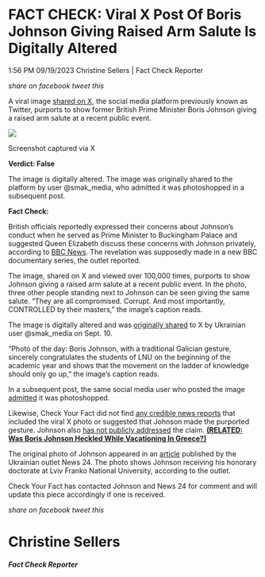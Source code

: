 FACT CHECK: Viral X Post Of Boris Johnson Giving Raised Arm Salute Is Digitally Altered
=======================================================================================

1:56 PM 09/19/2023 Christine Sellers | Fact Check Reporter

_share on facebook_ _tweet this_

 

A viral image [shared on X](https://twitter.com/Jennifer_Arcuri/status/1701245644579434605?s=20), the social media platform previously known as Twitter, purports to show former British Prime Minister Boris Johnson giving a raised arm salute at a recent public event.

![](https://cdn01.dailycaller.com/wp-content/uploads/2023/09/Screenshot-2023-09-18-at-10.38.43-AM-495x620.png)

Screenshot captured via X

**Verdict: False**

 

The image is digitally altered. The image was originally shared to the platform by user @smak\_media, who admitted it was photoshopped in a subsequent post.

**Fact Check:**

British officials reportedly expressed their concerns about Johnson’s conduct when he served as Prime Minister to Buckingham Palace and suggested Queen Elizabeth discuss these concerns with Johnson privately, according to [BBC News](https://www.bbc.com/news/uk-politics-66839314). The revelation was supposedly made in a new BBC documentary series, the outlet reported.

 

The image, shared on X and viewed over 100,000 times, purports to show Johnson giving a raised arm salute at a recent public event. In the photo, three other people standing next to Johnson can be seen giving the same salute. “They are all compromised. Corrupt. And most importantly, CONTROLLED by their masters,” the image’s caption reads.

The image is digitally altered and was [originally shared](https://twitter.com/smak__media/status/1700884138117439975?s=20) to X by Ukrainian user @smak\_media on Sept. 10.

“Photo of the day: Boris Johnson, with a traditional Galician gesture, sincerely congratulates the students of LNU on the beginning of the academic year and shows that the movement on the ladder of knowledge should only go up,” the image’s caption reads.

 

In a subsequent post, the same social media user who posted the image [admitted](https://twitter.com/smak__media/status/1701527144805929099) it was photoshopped.

Likewise, Check Your Fact did not find [any credible news reports](https://www.google.com/search?q=boris+johnson&sca_esv=566290925&tbm=nws&ei=2WYIZZ-UNLme5NoPgKefgAw&start=0&sa=N&ved=2ahUKEwjf5Iabt7SBAxU5D1kFHYDTB8A4ChDx0wN6BAgFEAI&biw=1690&bih=864&dpr=2) that included the viral X photo or suggested that Johnson made the purported gesture. Johnson also [has not publicly addressed](https://twitter.com/search?lang=en&q=%22boris%20johnson%20gives%20raised%20arm%20salute%20in%20photo%20captured%20at%20recent%20public%20event%22%20\(from%3ABorisJohnson\)%20lang%3Aen&src=typed_query) the claim. **[(RELATED: Was Boris Johnson Heckled While Vacationing In Greece?)](https://checkyourfact.com/2022/08/18/fact-check-image-shouting-johnson/)**

The original photo of Johnson appeared in an [article](https://24tv.ua/ru/genassambleja-oon-ukraina-budet-obsuzhdat-voennuju-pomoshh-i-formulu-mira-24-kanal_n2394473) published by the Ukrainian outlet News 24. The photo shows Johnson receiving his honorary doctorate at Lviv Franko National University, according to the outlet.

Check Your Fact has contacted Johnson and News 24 for comment and will update this piece accordingly if one is received.

_share on facebook_ _tweet this_

Christine Sellers
=================

##### Fact Check Reporter